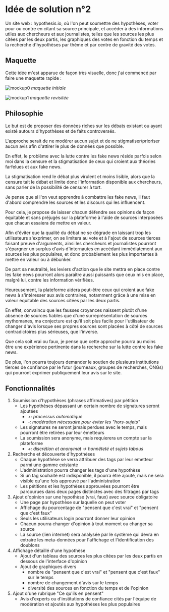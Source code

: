 # Idée de solution n°2
Un site web : hypothesis.io, où l'on peut soumettre des hypothèses, voter pour ou contre en citant sa source principale, et accéder à des informations utiles aux chercheurs et aux journalistes, telles que les sources les plus citées par les deux partis, les graphiques des votes en fonction du temps et la recherche d'hypothèses par thème et par centre de gravité des votes.

## Maquette
Cette idée m'est apparue de façon très visuelle, donc j'ai commencé par faire une maquette rapide :

![mockup0](../resources/hypothesesio-mockup0.PNG)
*maquette initiale*

![mockup1](../resources/hypothesesio-mockup1.PNG)
*maquette revisitée*

## Philosophie
Le but est de proposer des données riches sur les débats existant ou ayant existé autours d'hypothèses et de faits controversés.

L'approche serait de ne modérer aucun sujet et de ne stigmatiser/prioriser aucun avis afin d'attirer le plus de données que possible.

En effet, le problème avec la lutte contre les fake news réside parfois selon moi dans la censure et la stigmatisation de ceux qui croient aux théories farfelues et aux fake news.

La stigmatisation rend le débat plus virulent et moins lisible, alors que la censure tait le débat et limite donc l'information disponible aux chercheurs, sans parler de la possibilité de censurer à tort.

Je pense que si l'on veut apprendre à combattre les fake news, il faut d'abord comprendre les sources et les discours qui les influencent.

Pour cela, je propose de laisser chacun défendre ses opinions de façon équitable et sans préjugés sur la plateforme à l'aide de sources interposées que chacun essaiera de mettre en valeur.

Afin d'éviter que la qualité du débat ne se dégrade en laissant trop les utilisateurs s'exprimer, on se limitera au vote et à l'ajout de sources tierces faisant preuve d'arguments, ainsi les chercheurs et journalistes pourront s'épargner un surplus d'avis d'internautes en accédant immédiatement aux sources les plus populaires, et donc probablement les plus importantes à mettre en valeur ou à débunker.

De part sa neutralité, les leviers d'action que le site mettra en place contre les fake news pourront alors paraître aussi puissants que ceux mis en place, malgré lui, contre les information vérifiées.

Heureusement, la plateforme aidera peut-être ceux qui croient aux fake news à s'intéresser aux avis contraires, notamment grâce à une mise en valeur équitable des sources citées par les deux partis. 

En effet, convaincu que les fausses croyances naissent plutôt d'une absence de sources fiables que d'une surreprésentation de sources mythomanes, ma conjecture est qu'il soit plus facile pour l'utilisateur de changer d'avis lorsque ses propres sources sont placées à côté de sources contradictoires plus sérieuses, que l'inverse.

Que cela soit vrai ou faux, je pense que cette approche pourra au moins être une expérience pertinente dans la recherche sur la lutte contre les fake news.

De plus, l'on pourra toujours demander le soutien de plusieurs institutions tierces de confiance par le futur (journeaux, groupes de recherches, ONGs) qui pourront exprimer publiquement leur avis sur le site.

## Fonctionnalités
1. Soumission d'hypothèses (phrases affirmatives) par pétition
   - Les hypothèses dépassant un certain nombre de signatures seront ajoutées
     - *+: processus automatique*
     - *-: modération nécessaire pour éviter les "hors-sujets"*
   - Les signatures ne seront jamais perdues avec le temps, mais pourront être retirées par leur émetteurs
   - La soumission sera anonyme, mais requierera un compte sur la plateforme
     - *+: discrétion et anonymat -> honnêteté et sujets tabous*
2. Recherche et découverte d'hypothèses
   - Chaque hypothèse se verra attribuer des tags par leur emetteur parmi une gamme existante
   - L'administration pourra changer les tags d'une hypothèse
   - Si un tag souhaité est indisponible, il pourra être ajouté, mais ne sera visible qu'une fois approuvé par l'administration
   - Les pétitions et les hypothèses approuvées pourront être parcourues dans deux pages distinctes avec des filtrages par tags
3. Ajout d'opinion sur une hypothèse (vrai, faux) avec source obligatoire
   - Une page par hypothèse sur laquelle on peut voter 
   - Affichage du pourcentage de "pensent que c'est vrai" et "pensent que c'est faux"
   - Seuls les utilisateurs login pourront donner leur opinion
   - Chacun pourra changer d'opinion à tout moment ou changer sa source
   - La source (lien internet) sera analysée par le système qui devra en extraire les meta-données pour l'affichage et l'identification des doublons
4. Affichage détaillé d'une hypothèse
   - Ajout d'un tableau des sources les plus citées par les deux partis en dessous de l'interface d'opinion
   - Ajout de graphiques divers
     - nombre de "pensent que c'est vrai" et "pensent que c'est faux" sur le temps
     - nombre de changement d'avis sur le temps
     - diversité des sources en fonction du temps et de l'opinion
5. Ajout d'une rubrique "Ce qu'ils en pensent"
   - Avis d'experts ou d'institutions de confiance cités par l'équipe de modération et ajoutés aux hypothèses les plus populaires  